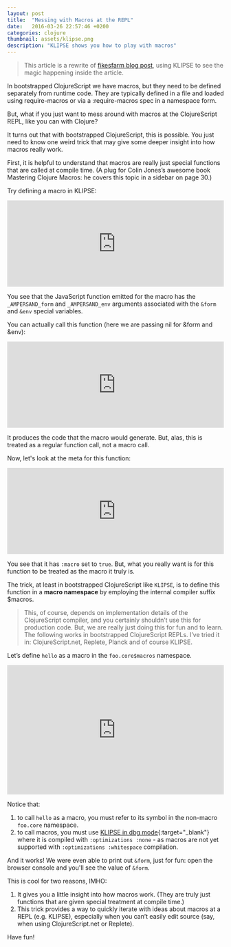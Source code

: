 ```yaml
---
layout: post
title:  "Messing with Macros at the REPL"
date:   2016-03-26 22:57:46 +0200
categories: clojure
thumbnail: assets/klipse.png
description: "KLIPSE shows you how to play with macros"
---
```


> This article is a rewrite of [fikesfarm blog post][mfikes-article], using KLIPSE to see the magic happening inside the article.


In bootstrapped ClojureScript we have macros, but they need to be defined separately from runtime code. They are typically defined in a file and loaded using require-macros or via a :require-macros spec in a namespace form.

But, what if you just want to mess around with macros at the ClojureScript REPL, like you can with Clojure?



It turns out that with bootstrapped ClojureScript, this is possible. You just need to know one weird trick that may give some deeper insight into how macros really work.

First, it is helpful to understand that macros are really just special functions that are called at compile time. (A plug for Colin Jones’s awesome book Mastering Clojure Macros: he covers this topic in a sidebar on page 30.)

Try defining a macro in KLIPSE:

<iframe frameborder="0" width="100%" height="200px"
    src= 
    "http://app.klipse.tech/?js_only=1&cljs_in=(defmacro%20hello%0A%20%20%5Bx%5D%0A%20%20%60(inc%20~x))">
</iframe>


You see that the JavaScript function emitted for the macro has the `_AMPERSAND_form` and `_AMPERSAND_env` arguments associated with the `&form` and `&env` special variables.

You can actually call this function (here we are passing nil for &form and &env):

<iframe frameborder="0" width="100%" height="200px"
    src= 
    "http://app.klipse.tech/?eval_only=1&cljs_in=(defmacro%20hello%20%0A%20%20%5Bx%5D%20%0A%20%20%60(inc%20~x))%0A%0A(hello%20nil%20nil%2013)">
</iframe>

It produces the code that the macro would generate. But, alas, this is treated as a regular function call, not a macro call.

Now, let's look at the meta for this function:

<iframe frameborder="0" width="100%" height="200px"
    src= 
    "http://app.klipse.tech/?eval_only=1&cljs_in=(defmacro%20hello%20%0A%20%20%5Bx%5D%20%0A%20%20%60(inc%20~x))%0A%0A(meta%20%23%27hello)">
</iframe>

You see that it has `:macro` set to `true`. But, what you really want is for this function to be treated as the macro it truly is.

The trick, at least in bootstrapped ClojureScript like `KLIPSE`, is to define this function in a **macro namespace** by employing the internal compiler suffix $macros.

>This, of course, depends on implementation details of the ClojureScript compiler, and you certainly shouldn’t use this for production code. But, we are really just doing this for fun and to learn.
The following works in bootstrapped ClojureScript REPLs. I’ve tried it in: ClojureScript.net, Replete, Planck and of course KLIPSE.

Let’s define `hello` as a macro in the `foo.core$macros` namespace. 

<iframe frameborder="0" width="100%" height="300px"
    src= 
    "http://app.klipse.tech/index-dbg.html?eval_only=1&cljs_in=(ns%20foo.core%24macros)%0A%0A(defmacro%20hello%20%0A%20%20%5Bx%5D%0A%20%20(prn%20%26form)%0A%20%20%60(inc%20~x))%0A%0A(foo.core%2Fhello%2012)">
</iframe>

Notice that:

1. to call `hello` as a macro, you must refer to its symbol in the non-macro `foo.core` namespace.
2. to call macros, you must use [KLIPSE in dbg mode][klipse-dbg]{:target="_blank"} where it is compiled with `:optimizations :none` - as macros are not yet supported with `:optimizations :whitespace` compilation.


And it works! We were even able to print out `&form`, just for fun: open the browser console and you'll see the value of `&form`.

This is cool for two reasons, IMHO:

1. It gives you a little insight into how macros work. (They are truly just functions that are given special treatment at compile time.)
2. This trick provides a way to quickly iterate with ideas about macros at a REPL (e.g. KLIPSE), especially when you can’t easily edit source (say, when using ClojureScript.net or Replete).

Have fun!


[klipse-dbg]: http://app.klipse.tech/index-dbg.html
[mfikes-article]: http://blog.fikesfarm.com/posts/2015-09-07-messing-with-macros-at-the-repl.html
